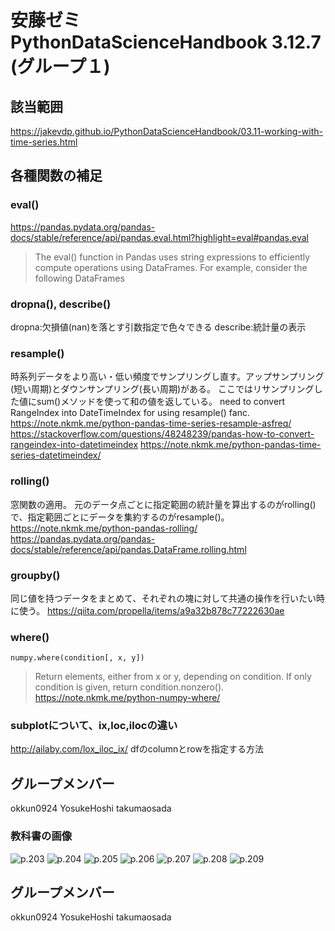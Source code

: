 # 安藤ゼミ PythonDataScienceHandbook 3.12.7 (グループ１)
## 該当範囲　
<https://jakevdp.github.io/PythonDataScienceHandbook/03.11-working-with-time-series.html>

## 各種関数の補足
### eval() 
<https://pandas.pydata.org/pandas-docs/stable/reference/api/pandas.eval.html?highlight=eval#pandas.eval>
>The eval() function in Pandas uses string expressions to efficiently compute operations using DataFrames. For example, consider the following DataFrames

### dropna(), describe()
dropna:欠損値(nan)を落とす引数指定で色々できる
describe:統計量の表示
### resample()
時系列データをより高い・低い頻度でサンプリングし直す。アップサンプリング(短い周期)とダウンサンプリング(長い周期)がある。
ここではリサンプリングした値にsum()メソッドを使って和の値を返している。
need to convert RangeIndex into DateTimeIndex for using resample() fanc.
<https://note.nkmk.me/python-pandas-time-series-resample-asfreq/>
<https://stackoverflow.com/questions/48248239/pandas-how-to-convert-rangeindex-into-datetimeindex>
<https://note.nkmk.me/python-pandas-time-series-datetimeindex/>
### rolling()
窓関数の適用。
元のデータ点ごとに指定範囲の統計量を算出するのがrolling()で、指定範囲ごとにデータを集約するのがresample()。
<https://note.nkmk.me/python-pandas-rolling/>
<https://pandas.pydata.org/pandas-docs/stable/reference/api/pandas.DataFrame.rolling.html>
### groupby()
同じ値を持つデータをまとめて、それぞれの塊に対して共通の操作を行いたい時に使う。
<https://qiita.com/propella/items/a9a32b878c77222630ae>
### where()
`numpy.where(condition[, x, y])`
>Return elements, either from x or y, depending on condition.
If only condition is given, return condition.nonzero().
<https://note.nkmk.me/python-numpy-where/>
### subplotについて、ix,loc,ilocの違い
<http://ailaby.com/lox_iloc_ix/>
dfのcolumnとrowを指定する方法
## グループメンバー
okkun0924 YosukeHoshi takumaosada

### 教科書の画像
![p.203](https://user-images.githubusercontent.com/29570642/58529286-3bc1ee00-8215-11e9-8af2-2c4fccc7f8eb.JPG)
![p.204](https://user-images.githubusercontent.com/29570642/58529287-3bc1ee00-8215-11e9-80d0-5fdeff02da85.JPG)
![p.205](https://user-images.githubusercontent.com/29570642/58529288-3bc1ee00-8215-11e9-879f-6f31c32d4924.JPG)
![p.206](https://user-images.githubusercontent.com/29570642/58529289-3c5a8480-8215-11e9-9c97-59fbba4ff254.JPG)
![p.207](https://user-images.githubusercontent.com/29570642/58529290-3c5a8480-8215-11e9-8602-0dfe234aa663.JPG)
![p.208](https://user-images.githubusercontent.com/29570642/58529291-3c5a8480-8215-11e9-95fb-edf11aa65adc.JPG)
![p.209](https://user-images.githubusercontent.com/29570642/58529292-3c5a8480-8215-11e9-8c34-194aeed6c364.JPG)


## グループメンバー
okkun0924 YosukeHoshi takumaosada
